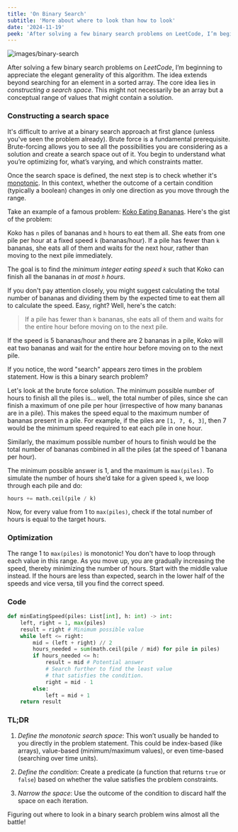 ```yaml
---
title: 'On Binary Search'
subtitle: 'More about where to look than how to look'
date: '2024-11-19'
peek: 'After solving a few binary search problems on LeetCode, I’m beginning to appreciate the elegant generality of this algorithm...'
---
```

![images/binary-search](/images/binary_search.png)

After solving a few binary search problems on _LeetCode_, I’m beginning to appreciate the elegant generality of this algorithm. The idea extends beyond searching for an element in a sorted array. The core idea lies in *constructing a search space*. This might not necessarily be an array but a conceptual range of values that might contain a solution.

### Constructing a search space
It's difficult to arrive at a binary search approach at first glance (unless you've seen the problem already). Brute force is a fundamental prerequisite. Brute-forcing allows you to see all the possibilities you are considering as a solution and create a search space out of it. You begin to understand what you’re optimizing for, what’s varying, and which constraints matter.

Once the search space is defined, the next step is to check whether it's [monotonic](https://en.wikipedia.org/wiki/Monotonic_function). In this context, whether the outcome of a certain condition (typically a boolean) changes in only one direction as you move through the range.

Take an example of a famous problem: [Koko Eating Bananas](https://leetcode.com/problems/koko-eating-bananas/).
Here's the gist of the problem:

Koko has `n` piles of bananas and `h` hours to eat them all. She eats from one pile per hour at a fixed speed `k` (bananas/hour). If a pile has fewer than `k` bananas, she eats all of them and waits for the next hour, rather than moving to the next pile immediately.

The goal is to find the *minimum integer eating speed `k`* such that Koko can finish all the bananas in *at most `h` hours*.

If you don't pay attention closely, you might suggest calculating the total number of bananas and dividing them by the expected time to eat them all to calculate the speed. Easy, right? Well, here's the catch:

>If a pile has fewer than `k` bananas, she eats all of them and waits for the entire hour before moving on to the next pile.

If the speed is 5 bananas/hour and there are 2 bananas in a pile, Koko will eat two bananas and wait for the entire hour before moving on to the next pile.

If you notice, the word "search" appears zero times in the problem statement. How is this a binary search problem?

Let's look at the brute force solution. The minimum possible number of hours to finish all the piles is... well, the total number of piles, since she can finish a maximum of one pile per hour (irrespective of how many bananas are in a pile). This makes the speed equal to the maximum number of bananas present in a pile. For example, if the piles are `[1, 7, 6, 3]`, then 7 would be the minimum speed required to eat each pile in one hour.

Similarly, the maximum possible number of hours to finish would be the total number of bananas combined in all the piles (at the speed of 1 banana per hour).

The minimum possible answer is 1, and the maximum is `max(piles)`. To simulate the number of hours she’d take for a given speed `k`, we loop through each pile and do:

```python
hours += math.ceil(pile / k)
```

Now, for every value from 1 to `max(piles)`, check if the total number of hours is equal to the target hours.

### Optimization
The range 1 to `max(piles)` is monotonic! You don't have to loop through each value in this range. As you move up, you are gradually increasing the speed, thereby minimizing the number of hours. 
Start with the middle value instead. If the hours are less than expected, search in the lower half of the speeds and vice versa, till you find the correct speed.

### Code
```python
def minEatingSpeed(piles: List[int], h: int) -> int:
    left, right = 1, max(piles)
    result = right # Minimum possible value
    while left <= right:
        mid = (left + right) // 2
        hours_needed = sum(math.ceil(pile / mid) for pile in piles)
        if hours_needed <= h:
            result = mid # Potential answer
            # Search further to find the least value 
            # that satisfies the condition.
            right = mid - 1 
        else:
            left = mid + 1
    return result
```

### TL;DR

1. *Define the monotonic search space*: This won’t usually be handed to you directly in the problem statement. This could be index-based (like arrays), value-based (minimum/maximum values), or even time-based (searching over time units). 
    
2. *Define the condition*: Create a predicate (a function that returns `true` or `false`) based on whether the value satisfies the problem constraints.
    
3. *Narrow the space*: Use the outcome of the condition to discard half the space on each iteration.

Figuring out where to look in a binary search problem wins almost all the battle!